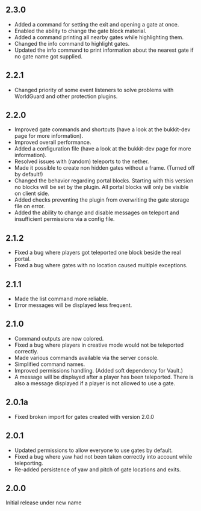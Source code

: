 ## 2.3.0 ##
* Added a command for setting the exit and opening a gate at once.
*  Enabled the ability to change the gate block material.
*  Added a command printing all nearby gates while highlighting them.
*  Changed the info command to highlight gates.
*  Updated the info command to print information about the nearest gate if no gate name got supplied.

## 2.2.1 ##
* Changed priority of some event listeners to solve problems with WorldGuard and other protection plugins.

## 2.2.0 ##
* Improved gate commands and shortcuts (have a look at the bukkit-dev page for more information).
* Improved overall performance.
* Added a configuration file (have a look at the bukkit-dev page for more information).
* Resolved issues with (random) teleports to the nether.
* Made it possible to create non hidden gates without a frame. (Turned off by default!)
* Changed the behavior regarding portal blocks. Starting with this version no blocks will be set by the plugin. All portal blocks will only be visible on client side.
* Added checks preventing the plugin from overwriting the gate storage file on error.
* Added the ability to change and disable messages on teleport and insufficient permissions via a config file.

## 2.1.2 ##
* Fixed a bug where players got teleported one block beside the real portal.
* Fixed a bug where gates with no location caused multiple exceptions.

## 2.1.1 ##
* Made the list command more reliable.
* Error messages will be displayed less frequent.

## 2.1.0 ##
* Command outputs are now colored.
* Fixed a bug where players in creative mode would not be teleported correctly.
* Made various commands available via the server console.
* Simplified command names.
* Improved permissions handling. (Added soft dependency for Vault.)
* A message will be displayed after a player has been teleported. There is also a message displayed if a player is not allowed to use a gate.

## 2.0.1a
* Fixed broken import for gates created with version 2.0.0

## 2.0.1
* Updated permissions to allow everyone to use gates by default.
* Fixed a bug where yaw had not been taken correctly into account while teleporting.
* Re-added persistence of yaw and pitch of gate locations and exits.

## 2.0.0
Initial release under new name